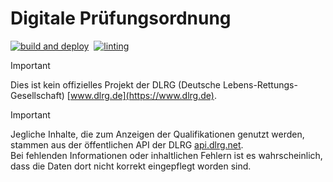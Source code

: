 # Digitale Prüfungsordnung

[![build and deploy](https://github.com/tristankechlo/DigitalePruefungsordnung/actions/workflows/build_and_deploy.yml/badge.svg)](https://github.com/tristankechlo/DigitalePruefungsordnung/actions/workflows/build_and_deploy.yml)&nbsp;
[![linting](https://github.com/tristankechlo/DigitalePruefungsordnung/actions/workflows/linting.yml/badge.svg)](https://github.com/tristankechlo/DigitalePruefungsordnung/actions/workflows/linting.yml)



> [!IMPORTANT]
> Dies ist kein offizielles Projekt der DLRG (Deutsche Lebens-Rettungs-Gesellschaft) [www.dlrg.de](https://www.dlrg.de).

> [!IMPORTANT]
> Jegliche Inhalte, die zum Anzeigen der Qualifikationen genutzt werden, stammen aus der öffentlichen API der DLRG [api.dlrg.net](https://api.dlrg.net/?urls.primaryName=Digitale%20Pr%C3%BCfungsordnung).  
> Bei fehlenden Informationen oder inhaltlichen Fehlern ist es wahrscheinlich, dass die Daten dort nicht korrekt eingepflegt worden sind.    
